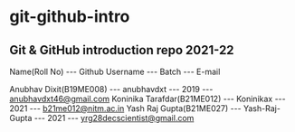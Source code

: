 # git-github-intro

## Git &amp; GitHub introduction repo 2021-22

Name(Roll No) --- Github Username --- Batch --- E-mail

Anubhav Dixit(B19ME008) --- anubhavdxt --- 2019 --- anubhavdxt46@gmail.com
Koninika Tarafdar(B21ME012) --- Koninikax --- 2021 --- b21me012@nitm.ac.in
Yash Raj Gupta(B21ME027) --- Yash-Raj-Gupta --- 2021 --- yrg28decscientist@gmail.com

